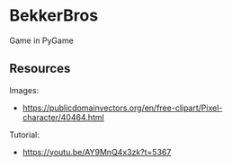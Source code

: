# BekkerBros

Game in PyGame

## Resources

Images:

- https://publicdomainvectors.org/en/free-clipart/Pixel-character/40464.html

Tutorial:

- https://youtu.be/AY9MnQ4x3zk?t=5367
